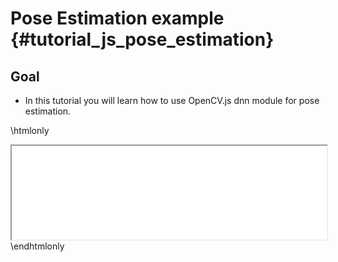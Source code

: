 Pose Estimation example {#tutorial_js_pose_estimation}
=======================================

Goal
----

- In this tutorial you will learn how to use OpenCV.js dnn module for pose estimation.

\htmlonly
<iframe src="../../js_pose_estimation.html" width="100%"
        onload="this.style.height=this.contentDocument.body.scrollHeight +'px';">
</iframe>
\endhtmlonly